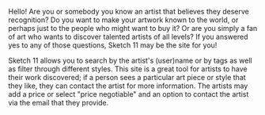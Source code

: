 Hello! 
Are you or somebody you know an artist that believes they deserve recognition?
Do you want to make your artwork known to the world, or perhaps just to the people who might want to buy it?
Or are you simply a fan of art who wants to discover talented artists of all levels?
If you answered yes to any of those questions, Sketch 11 may be the site for you! 

Sketch 11 allows you to search by the artist's (user)name or by tags as well as filter through different styles.
This site is a great tool for artists to have their work discovered; if a person sees a particular art piece or style that they like,
they can contact the artist for more information. The artists may add a price or select "price negotiable" and an option to contact the artist
via the email that they provide. 